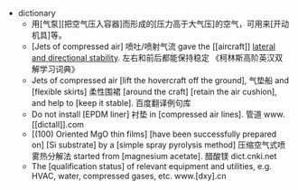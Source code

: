 - dictionary 
    - 用[气泵][把空气压入容器]而形成的[压力高于大气压]的空气，可用来[开动机具]等。
    - [Jets of compressed air] 喷吐/喷射气流 gave the [[aircraft]] [lateral and directional stability]([[stability]]). 左右和前后都能保持稳定 《柯林斯高阶英汉双解学习词典》
    - Jets of compressed air [lift the hovercraft off the ground], 气垫船 and [flexible skirts] 柔性围裙 [around the craft] [retain the air cushion], and help to [keep it stable]. 百度翻译例句库
    - Do not install [EPDM liner] 衬垫 in [compressed air lines]. 管道 www.[[dictall]].com
    - [(100) Oriented MgO thin films] [have been successfully prepared on] [Si substrate] by a [simple spray pyrolysis method] 压缩空气式喷雾热分解法 started from [magnesium acetate]. 醋酸镁 dict.cnki.net
    - The [qualification status] of relevant equipment and utilities, e.g. HVAC, water, compressed gases, etc. www.[dxy].cn
